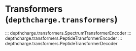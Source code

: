 # Transformers (`depthcharge.transformers`)

::: depthcharge.transformers.SpectrumTransformerEncoder
::: depthcharge.transformers.PeptideTransformerEncoder
::: depthcharge.transformers.PeptideTransformerDecoder
